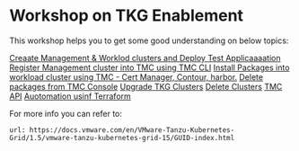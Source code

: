 
# **Workshop on TKG Enablement**

This workshop helps you to get some good understanding on below topics: 

[Creaate Management & Worklod clusters and Deploy Test Applicaaaation](./01-TKG.md)
[Register Management cluster into TMC using TMC CLI](./02-tmc.md)
[Install Packages into workload cluster using TMC - Cert Manager, Contour, harbor.](./03-tmc-packages.md)
[Delete packages from TMC Console](./04-delete-packages.md)
[Upgrade TKG Clusters](./05-cluster-upgrade.md)
[Delete Clusters](./06-cluster-delete.md)
[TMC API](./07-TMC-API.md)
[Auotomation usinf Terraform](./08-TMC-Terraform.md)

For more info you can refer to: 

```dashboard:open-url
url: https://docs.vmware.com/en/VMware-Tanzu-Kubernetes-Grid/1.5/vmware-tanzu-kubernetes-grid-15/GUID-index.html
```
